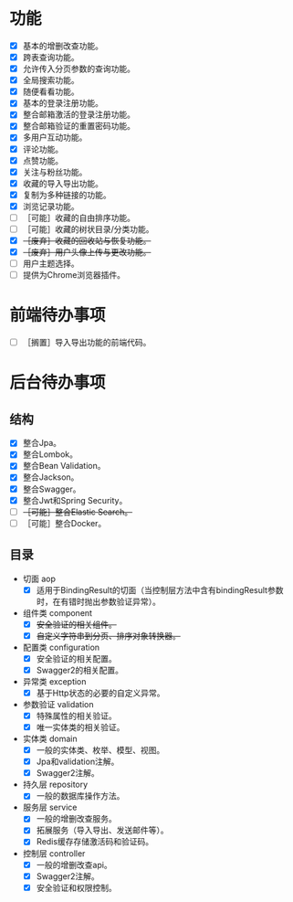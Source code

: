 # 功能

* [X] 基本的增删改查功能。
* [X] 跨表查询功能。
* [X] 允许传入分页参数的查询功能。
* [X] 全局搜索功能。
* [X] 随便看看功能。
* [X] 基本的登录注册功能。
* [X] 整合邮箱激活的登录注册功能。
* [X] 整合邮箱验证的重置密码功能。
* [X] 多用户互动功能。
* [X] 评论功能。
* [X] 点赞功能。
* [X] 关注与粉丝功能。
* [X] 收藏的导入导出功能。
* [X] 复制为多种链接的功能。
* [X] 浏览记录功能。
* [ ] ［可能］收藏的自由排序功能。
* [ ] ［可能］收藏的树状目录/分类功能。
* [X] ~~［废弃］收藏的回收站与恢复功能。~~
* [X] ~~［废弃］用户头像上传与更改功能。~~
* [ ] 用户主题选择。
* [ ] 提供为Chrome浏览器插件。

# 前端待办事项

* [ ] ［搁置］导入导出功能的前端代码。

# 后台待办事项

## 结构

* [X] 整合Jpa。
* [X] 整合Lombok。
* [X] 整合Bean Validation。
* [X] 整合Jackson。 
* [X] 整合Swagger。
* [X] 整合Jwt和Spring Security。
* [ ] ~~［可能］整合Elastic Search。~~ 
* [ ] ［可能］整合Docker。

## 目录

* 切面 aop
    * [X] 适用于BindingResult的切面（当控制层方法中含有bindingResult参数时，在有错时抛出参数验证异常）。
* 组件类 component
    * [X] ~~安全验证的相关组件。~~
    * [X] ~~自定义字符串到分页、排序对象转换器。~~
* 配置类 configuration
    * [X] 安全验证的相关配置。
    * [X] Swagger2的相关配置。
* 异常类 exception
    * [X] 基于Http状态的必要的自定义异常。
* 参数验证 validation
    * [X] 特殊属性的相关验证。
    * [X] 唯一实体类的相关验证。
* 实体类 domain
    * [X] 一般的实体类、枚举、模型、视图。
    * [X] Jpa和validation注解。
    * [X] Swagger2注解。
* 持久层 repository
    * [X] 一般的数据库操作方法。
* 服务层 service
    * [X] 一般的增删改查服务。
    * [X] 拓展服务（导入导出、发送邮件等）。
    * [X] Redis缓存存储激活码和验证码。
* 控制层 controller
    * [X] 一般的增删改查api。
    * [X] Swagger2注解。
    * [X] 安全验证和权限控制。
